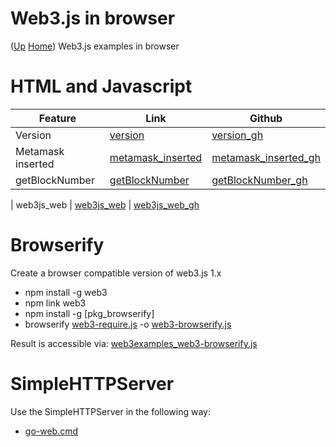 # Web3.js in browser  <!-- omit in toc --> 
([Up](..) [Home](..\..))
Web3.js examples in browser

# HTML and Javascript
  
| Feature           | Link                  | Github
| ---------         | -------               | ----------- 
| Version           | [version]             | [version_gh]
| Metamask inserted | [metamask_inserted]   | [metamask_inserted_gh]
| getBlockNumber    | [getBlockNumber]      | [getBlockNumber_gh]

| web3js_web | [web3js_web] | [web3js_web_gh]


[version]:           https://web3examples.com/ethereum/web3js_browser/version.html
[web3js_web]:        https://web3examples.com/ethereum/web3js_browser/web3js_web.html
[metamask_inserted]: https://web3examples.com/ethereum/web3js_browser/metamask_inserted.html
[getBlockNumber]:    https://web3examples.com/ethereum/web3js_browser/getBlockNumber.html

[version_gh]:            https://github.com/web3examples/ethereum/blob/master/web3js_browser/version.html
[web3js_web_gh]:         https://github.com/web3examples/ethereum/blob/master/web3js_browser/web3js_web.html
[metamask_inserted_gh]:  https://github.com/web3examples/ethereum/blob/master/web3js_browser/metamask_inserted.html
[getBlockNumber_gh]:     https://github.com/web3examples/ethereum/blob/master/web3js_browser/getBlockNumber.html

# Browserify

Create a browser compatible version of web3.js 1.x
* npm install -g web3
* npm link web3
* npm install -g [pkg_browserify]
* browserify [web3-require.js] -o [web3-browserify.js]

Result is accessible via: [web3examples_web3-browserify.js]

[browserify]:                      https://www.npmjs.com/package/browserify
[web3-require.js]:                 https://github.com/web3examples/ethereum/blob/master/web3js_browser/web3-require.js
[web3-browserify.js]:              https://github.com/web3examples/ethereum/blob/master/web3js_browser/web3-browserify.js
[web3examples_web3-browserify.js]: http://web3examples.com/ethereum/web3js_browser/web3-browserify.js

# SimpleHTTPServer

Use the SimpleHTTPServer in the following way:
* [go-web.cmd]

[go-web.cmd]: https://github.com/web3examples/ethereum/blob/master/web3js_browser/go-web.cmd
